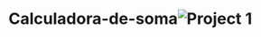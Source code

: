 # Calculadora-de-soma![Project 1](https://user-images.githubusercontent.com/110628541/200136005-852b4795-7fc7-4907-bd9c-71e57439add3.gif)
